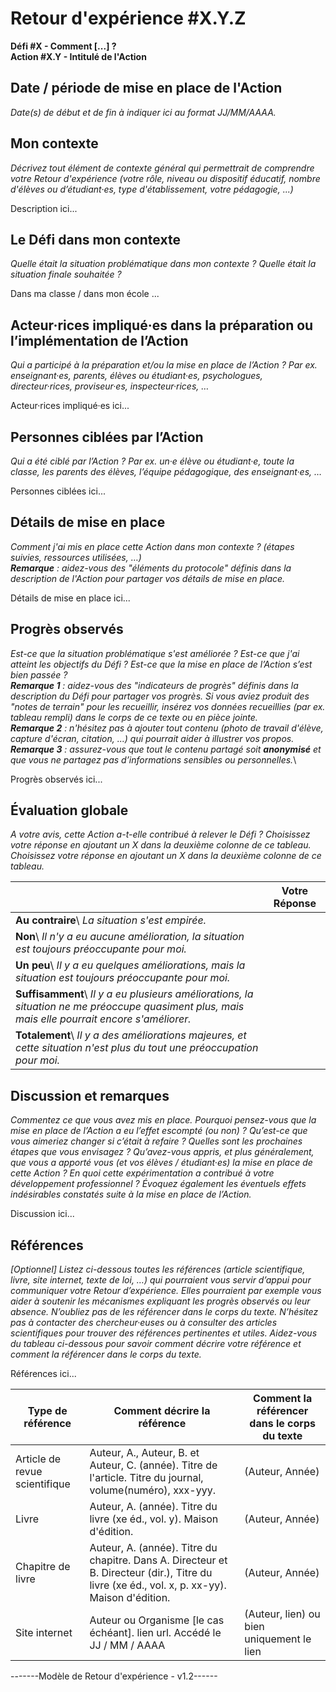 # Retour d'expérience #X.Y.Z
**Défi #X - Comment [...] ?**\
**Action #X.Y - Intitulé de l'Action**

## Date / période de mise en place de l'Action
_Date(s) de début et de fin à indiquer ici au format JJ/MM/AAAA._

## Mon contexte
_Décrivez tout élément de contexte général qui permettrait de comprendre votre Retour d'expérience (votre rôle, niveau ou dispositif éducatif, nombre d'élèves ou d’étudiant·es, type d'établissement, votre pédagogie, ...)_

Description ici...

## Le Défi dans mon contexte
_Quelle était la situation problématique dans mon contexte ? Quelle était la situation finale souhaitée ?_

Dans ma classe / dans mon école ...

## Acteur·rices impliqué·es dans la préparation ou l’implémentation de l’Action
_Qui a participé à la préparation et/ou la mise en place de l’Action ? Par ex. enseignant·es, parents, élèves ou étudiant·es, psychologues, directeur·rices, proviseur·es, inspecteur·rices, …_

Acteur·rices impliqué·es ici...

## Personnes ciblées par l’Action
_Qui a été ciblé par l’Action ? Par ex. un·e élève ou étudiant·e, toute la classe, les parents des élèves, l’équipe pédagogique, des enseignant·es, …_

Personnes ciblées ici...

## Détails de mise en place
_Comment j'ai mis en place cette Action dans mon contexte ? (étapes suivies, ressources utilisées, …)_\
_**Remarque** : aidez-vous des "éléments du protocole" définis dans la description de l'Action pour partager vos détails de mise en place._

Détails de mise en place ici...

## Progrès observés
_Est-ce que la situation problématique s'est améliorée ? Est-ce que j'ai atteint les objectifs du Défi ? Est-ce que la mise en place de l’Action s’est bien passée ?_\
_**Remarque 1** : aidez-vous des "indicateurs de progrès" définis dans la description du Défi pour partager vos progrès. Si vous aviez produit des "notes de terrain" pour les recueillir, insérez vos données recueillies (par ex. tableau rempli) dans le corps de ce texte ou en pièce jointe._\
_**Remarque 2** : n'hésitez pas à ajouter tout contenu (photo de travail d'élève, capture d'écran, citation, ...) qui pourrait aider à illustrer vos propos._\
_**Remarque 3** : assurez-vous que tout le contenu partagé soit **anonymisé** et que vous ne partagez pas d’informations sensibles ou personnelles._\

Progrès observés ici...

## Évaluation globale
_A votre avis, cette Action a-t-elle contribué à relever le Défi ? Choisissez votre réponse en ajoutant un X dans la deuxième colonne de ce tableau. Choisissez votre réponse en ajoutant un X dans la deuxième colonne de ce tableau._

| | Votre Réponse |
| ---- | ---- |
| **Au contraire**\ _La situation s'est empirée._ | |
| **Non**\ _Il n'y a eu aucune amélioration, la situation est toujours préoccupante pour moi._ | | 
| **Un peu**\ _Il y a eu quelques améliorations, mais la situation est toujours préoccupante pour moi._ | |
| **Suffisamment**\ _Il y a eu plusieurs améliorations, la situation ne me préoccupe quasiment plus, mais mais elle pourrait encore s'améliorer._ | |
| **Totalement**\ _Il y a des améliorations majeures, et cette situation n'est plus du tout une préoccupation pour moi._ | |

## Discussion et remarques
_Commentez ce que vous avez mis en place. Pourquoi pensez-vous que la mise en place de l’Action a eu l’effet escompté (ou non) ? Qu’est-ce que vous aimeriez changer si c’était à refaire ? Quelles sont les prochaines étapes que vous envisagez ? Qu’avez-vous appris, et plus généralement, que vous a apporté vous (et vos élèves / étudiant·es) la mise en place de cette Action ? En quoi cette expérimentation a contribué à votre développement professionnel ? Évoquez également les éventuels effets indésirables constatés suite à la mise en place de l’Action._

Discussion ici...

## Références
_[Optionnel] Listez ci-dessous toutes les références (article scientifique, livre, site internet, texte de loi, …) qui pourraient vous servir d’appui pour communiquer votre Retour d’expérience. Elles pourraient par exemple vous aider à soutenir les mécanismes expliquant les progrès observés ou leur absence. N’oubliez pas de les référencer dans le corps du texte. N’hésitez pas à contacter des chercheur·euses ou à consulter des articles scientifiques pour trouver des références pertinentes et utiles._
_Aidez-vous du tableau ci-dessous pour savoir comment décrire votre référence et comment la référencer dans le corps du texte._

Références ici...

| Type de référence | Comment décrire la référence | Comment la référencer dans le corps du texte |
| --- | ---- | ---- |
| Article de revue scientifique | Auteur, A., Auteur, B. et Auteur, C. (année). Titre de l'article. Titre du journal, volume(numéro), xxx-yyy. |  (Auteur, Année) |
| Livre | Auteur, A. (année). Titre du livre (xe éd., vol. y). Maison d'édition. | (Auteur, Année) |
| Chapitre de livre | Auteur, A. (année). Titre du chapitre. Dans A. Directeur et B. Directeur (dir.), Titre du livre (xe éd., vol. x, p. xx-yy). Maison d'édition. | (Auteur, Année) |
| Site internet | Auteur ou Organisme [le cas échéant]. lien url. Accédé le JJ / MM / AAAA | (Auteur, lien) ou bien uniquement le lien |

-------Modèle de Retour d'expérience - v1.2------
